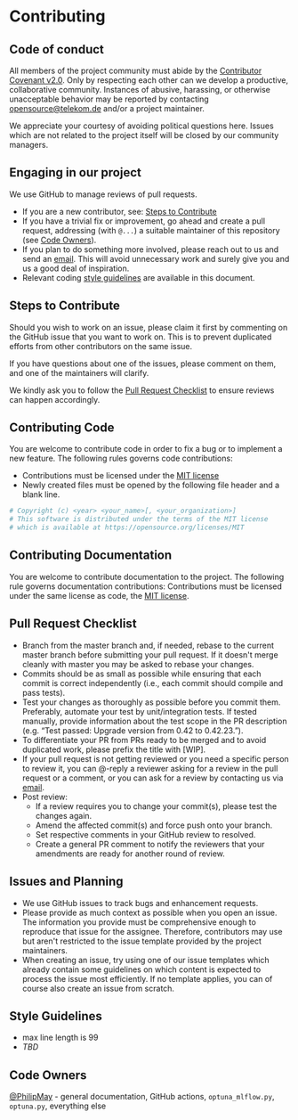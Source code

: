 # Contributing

## Code of conduct

All members of the project community must abide by the [Contributor Covenant v2.0](CODE_OF_CONDUCT.md).
Only by respecting each other can we develop a productive, collaborative community.
Instances of abusive, harassing, or otherwise unacceptable behavior may be reported by contacting 
[opensource@telekom.de](mailto:opensource@telekom.de) and/or a project maintainer.

We appreciate your courtesy of avoiding political questions here. Issues which are not related to 
the project itself will be closed by our community managers.

## Engaging in our project

We use GitHub to manage reviews of pull requests.
* If you are a new contributor, see: [Steps to Contribute](#steps-to-contribute)
* If you have a trivial fix or improvement, go ahead and create a pull request, 
  addressing (with `@...`) a suitable maintainer of this repository (see [Code Owners](#code-owners)).
* If you plan to do something more involved, please reach out to us and send an [email](mailto:opensource@telekom.de). 
  This will avoid unnecessary work and surely give you and us a good deal of inspiration.
* Relevant coding [style guidelines](#style-guidelines) are available in this document.

## Steps to Contribute

Should you wish to work on an issue, please claim it first by commenting
on the GitHub issue that you want to work on. This is to prevent duplicated
efforts from other contributors on the same issue.

If you have questions about one of the issues, please comment on them, 
and one of the maintainers will clarify.

We kindly ask you to follow the [Pull Request Checklist](#Pull-Request-Checklist) 
to ensure reviews can happen accordingly.

## Contributing Code

You are welcome to contribute code in order to fix a bug or to implement a new feature.
The following rules governs code contributions:
* Contributions must be licensed under the [MIT license](LICENSE)
* Newly created files must be opened by the following file header and a
  blank line.

```python
# Copyright (c) <year> <your_name>[, <your_organization>]
# This software is distributed under the terms of the MIT license
# which is available at https://opensource.org/licenses/MIT

```

## Contributing Documentation

You are welcome to contribute documentation to the project.
The following rule governs documentation contributions:
Contributions must be licensed under the same license as code, the [MIT license](LICENSE).

## Pull Request Checklist

* Branch from the master branch and, if needed, rebase to the current master branch 
  before submitting your pull request. If it doesn't merge cleanly with master you 
  may be asked to rebase your changes.
* Commits should be as small as possible while ensuring that each commit is correct 
  independently (i.e., each commit should compile and pass tests).
* Test your changes as thoroughly as possible before you commit them. Preferably, 
  automate your test by unit/integration tests. If tested manually, provide information 
  about the test scope in the PR description (e.g. “Test passed: Upgrade version from 
  0.42 to 0.42.23.”).
* To differentiate your PR from PRs ready to be merged and to avoid duplicated work,
  please prefix the title with [WIP].
* If your pull request is not getting reviewed or you need a specific person to review it, 
  you can @-reply a reviewer asking for a review in the pull request or a comment, or you 
  can ask for a review by contacting us via [email](mailto:opensource@telekom.de).
* Post review:
  * If a review requires you to change your commit(s), please test the changes again.
  * Amend the affected commit(s) and force push onto your branch.
  * Set respective comments in your GitHub review to resolved.
  * Create a general PR comment to notify the reviewers that your amendments are ready for 
    another round of review.

## Issues and Planning

* We use GitHub issues to track bugs and enhancement requests.
* Please provide as much context as possible when you open an issue. 
  The information you provide must be comprehensive enough to reproduce 
  that issue for the assignee. Therefore, contributors may use but aren't 
  restricted to the issue template provided by the project maintainers.
* When creating an issue, try using one of our issue templates which 
  already contain some guidelines on which content is expected to process 
  the issue most efficiently. If no template applies, you can of course 
  also create an issue from scratch.

## Style Guidelines

- max line length is 99
- _TBD_

## Code Owners
[@PhilipMay](https://github.com/PhilipMay) - general documentation, GitHub actions, 
  `optuna_mlflow.py`, `optuna.py`, everything else
